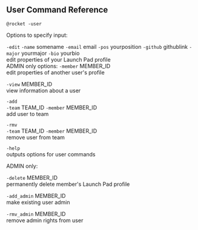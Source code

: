 ## User Command Reference


`@rocket -user`

Options to specify input: <br/>

`-edit`
    `-name` somename `-email` email `-pos` yourposition `-github` githublink `-major` yourmajor `-bio` yourbio  <br/>
    edit properties of your Launch Pad profile <br/>
    ADMIN only options: `-member` MEMBER_ID <br/>
        edit properties of another user's profile <br/>


`-view` MEMBER_ID <br/>
    view information about a user


`-add` <br/>
    `-team` TEAM_ID `-member` MEMBER_ID <br/>
    add user to team <br/>


`-rmv` <br/>
    `-team` TEAM_ID `-member` MEMBER_ID <br/>
    remove user from team <br/>


`-help` <br/>
    outputs options for user commands


ADMIN only:  <br/>

`-delete` MEMBER_ID <br/>
    permanently delete member's Launch Pad profile <br/>


`-add_admin` MEMBER_ID <br/>
    make existing user admin <br/>


`-rmv_admin` MEMBER_ID <br/>
    remove admin rights from user <br/>
